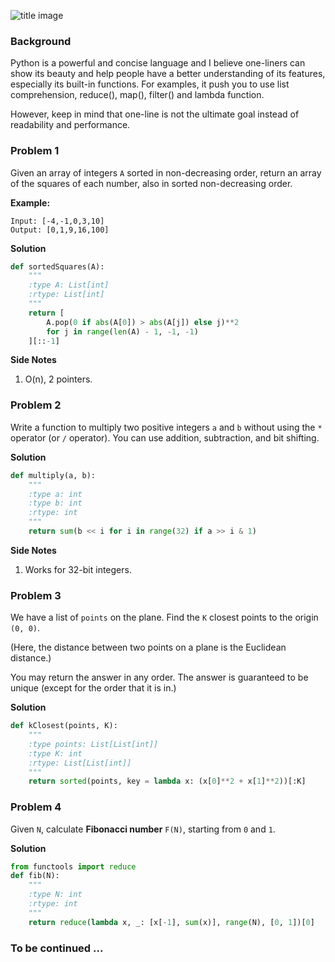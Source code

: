 ![title image](https://images-na.ssl-images-amazon.com/images/I/51xmxTlKcpL._SX425_.jpg)

### Background

Python is a powerful and concise language and I believe one-liners can show its beauty and help people have a better understanding of its features, especially its built-in functions. For examples, it push you to use list comprehension, reduce(), map(), filter() and lambda function.

However, keep in mind that one-line is not the ultimate goal instead of readability and performance.

### Problem 1

Given an array of integers `A` sorted in non-decreasing order, return an array of the squares of each number, also in sorted non-decreasing order.

**Example:**

```
Input: [-4,-1,0,3,10]
Output: [0,1,9,16,100]
```

**Solution**

```python
def sortedSquares(A):
    """
    :type A: List[int]
    :rtype: List[int]
    """
    return [
        A.pop(0 if abs(A[0]) > abs(A[j]) else j)**2
        for j in range(len(A) - 1, -1, -1)
    ][::-1]
```

**Side Notes**

1. O(n), 2 pointers.

### Problem 2

Write a function to multiply two positive integers `a` and `b` without using the `*` operator (or `/` operator). You can use addition, subtraction, and bit shifting.

**Solution**

```python
def multiply(a, b):
    """
    :type a: int
    :type b: int
    :rtype: int
    """
    return sum(b << i for i in range(32) if a >> i & 1)
```

**Side Notes**

1. Works for 32-bit integers.

### Problem 3

We have a list of `points` on the plane.  Find the `K` closest points to the origin `(0, 0)`.

(Here, the distance between two points on a plane is the Euclidean distance.) 

You may return the answer in any order.  The answer is guaranteed to be unique (except for the order that it is in.)

**Solution**

```python
def kClosest(points, K):
    """
    :type points: List[List[int]]
    :type K: int
    :rtype: List[List[int]]
    """
	return sorted(points, key = lambda x: (x[0]**2 + x[1]**2))[:K]

```

### Problem 4

Given `N`, calculate **Fibonacci number** `F(N)`, starting from `0` and `1`.

**Solution**

```python
from functools import reduce
def fib(N):
    """
    :type N: int
    :rtype: int
    """
    return reduce(lambda x, _: [x[-1], sum(x)], range(N), [0, 1])[0]
```



### To be continued ...

